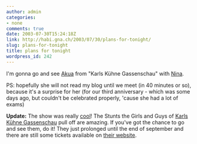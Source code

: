 ```yaml
---
author: admin
categories:
- none
comments: true
date: 2003-07-30T15:24:18Z
link: http://habi.gna.ch/2003/07/30/plans-for-tonight/
slug: plans-for-tonight
title: plans for tonight
wordpress_id: 242
---
```


I'm gonna go and see [Akua](http://www.akua.ch/) from "Karls Kühne Gassenschau" with [Nina](http://habi.gna.ch/pics/Aare/Pages/22.html).

PS: hopefully she will not read my blog until we meet (in 40 minutes or so), because it's a surprise for her (for our third anniversary - which was some days ago, but couldn't be celebrated properly, 'cause she had a lot of exams)

**Update:** The show was really [cool](http://habi.bild.li/878/view.html)! The Stunts the Girls and Guys of [Karls Kühne Gassenschau](http://www.karlskuehnegassenschau.ch) pull off are amazing.
If you've got the chance to go and see them, do it! They just prolonged until the end of september and there are still some tickets available on [their website](http://www.akua.ch/).
